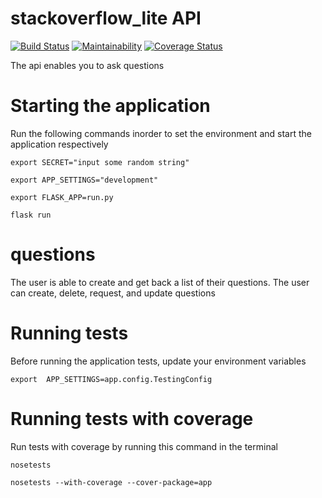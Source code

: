 # stackoverflow_lite API


[![Build Status](https://travis-ci.com/MRichardN/stackoverflow_lite_api.svg?branch=develop)](https://travis-ci.com/MRichardN/stackoverflow_lite_api)
[![Maintainability](https://api.codeclimate.com/v1/badges/e8e354303b4f111a8781/maintainability)](https://codeclimate.com/github/MRichardN/stackoverflow_lite_api/maintainability)
[![Coverage Status](https://coveralls.io/repos/github/MRichardN/stackoverflow_lite_api/badge.svg?branch=develop)](https://coveralls.io/github/MRichardN/stackoverflow_lite_api?branch=develop)

The api enables you to ask questions




# Starting the application
Run the following commands inorder to set the environment and start the application respectively
```
export SECRET="input some random string"

export APP_SETTINGS="development"

export FLASK_APP=run.py

flask run
```

# questions
The user is  able to create and get back a list of their questions.
The user can create, delete, request, and update questions


# Running tests
Before running the application tests, update your environment variables
```
export  APP_SETTINGS=app.config.TestingConfig

```


# Running tests with coverage
Run tests with coverage by running this command in the terminal
```
nosetests 

nosetests --with-coverage --cover-package=app
```